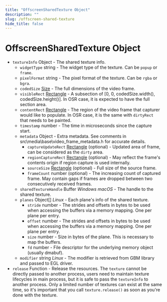 ```yaml
---
title: "OffscreenSharedTexture Object"
description: ""
slug: /offscreen-shared-texture
hide_title: false
---
```


# OffscreenSharedTexture Object

* `textureInfo` Object - The shared texture info.
  * `widgetType` string - The widget type of the texture. Can be `popup` or `frame`.
  * `pixelFormat` string - The pixel format of the texture. Can be `rgba` or `bgra`.
  * `codedSize` [Size](size.md) - The full dimensions of the video frame.
  * `visibleRect` [Rectangle](rectangle.md) - A subsection of [0, 0, codedSize.width(), codedSize.height()]. In OSR case, it is expected to have the full section area.
  * `contentRect` [Rectangle](rectangle.md) - The region of the video frame that capturer would like to populate. In OSR case, it is the same with `dirtyRect` that needs to be painted.
  * `timestamp` number - The time in microseconds since the capture start.
  * `metadata` Object - Extra metadata. See comments in src\media\base\video_frame_metadata.h for accurate details.
    * `captureUpdateRect` [Rectangle](rectangle.md) (optional) - Updated area of frame, can be considered as the `dirty` area.
    * `regionCaptureRect` [Rectangle](rectangle.md) (optional) - May reflect the frame's contents origin if region capture is used internally.
    * `sourceSize` [Rectangle](rectangle.md) (optional) - Full size of the source frame.
    * `frameCount` number (optional) - The increasing count of captured frame. May contain gaps if frames are dropped between two consecutively received frames.
  * `sharedTextureHandle` Buffer _Windows_ _macOS_ - The handle to the shared texture.
  * `planes` Object[] _Linux_ - Each plane's info of the shared texture.
    * `stride` number - The strides and offsets in bytes to be used when accessing the buffers via a memory mapping. One per plane per entry.
    * `offset` number - The strides and offsets in bytes to be used when accessing the buffers via a memory mapping. One per plane per entry.
    * `size` number - Size in bytes of the plane. This is necessary to map the buffers.
    * `fd` number - File descriptor for the underlying memory object (usually dmabuf).
  * `modifier` string _Linux_ - The modifier is retrieved from GBM library and passed to EGL driver.
* `release` Function - Release the resources. The `texture` cannot be directly passed to another process, users need to maintain texture lifecycles in
  main process, but it is safe to pass the `textureInfo` to another process. Only a limited number of textures can exist at the same time, so it's important
  that you call `texture.release()` as soon as you're done with the texture.
